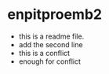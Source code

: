 # enpitproemb2

- this is a readme file.
- add the second line
- this is a conflict
- enough for conflict
